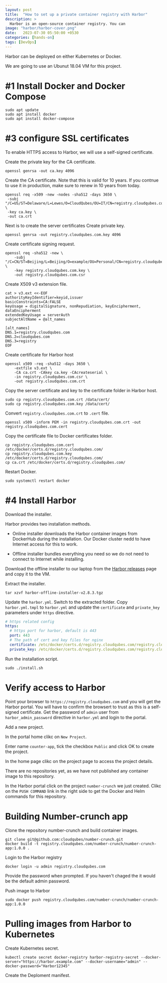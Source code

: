 ```yaml
---
layout: post
title:  "How to set up a private container registry with Harbor"
description: > 
  Harbor is an open-source container registry. You can 
image: "harbor/harbor-cover.png"
date:   2023-07-30 05:50:00 +0530
categories: [hands-on]
tags: [DevOps]
---
```


Harbor can be deployed on either Kubernetes or Docker. 

We are going to use an Ubunut 18.04 VM for this project.

# #1 Install Docker and Docker Compose

```shell
sudo apt update
sudo apt install docker
sudo apt install docker-compose
```


# #3 configure SSL certificates

To enable HTTPS access to Harbor, we will use  a self-signed certificate.

Create the private key for the CA certificate.
```shell
openssl genrsa -out ca.key 4096
```

Create the CA certificate. Note that this is valid for 10 years.
If you contnue to use it in production, make sure to renew in 10 years from today.
```shell
openssl req -x509 -new -nodes -sha512 -days 3650 \
 -subj "/C=US/ST=Delaware/L=Lewes/O=CloudQubes/OU=IT/CN=registry.cloudqubes.com" \
 -key ca.key \
 -out ca.crt
```

Next is to create the server certificates
Create private key.
```shell
openssl genrsa -out registry.cloudqubes.com.key 4096
```

Create certificate signing request.
```shell
openssl req -sha512 -new \
    -subj "/C=CN/ST=Beijing/L=Beijing/O=example/OU=Personal/CN=registry.cloudqubes.com" \
    -key registry.cloudqubes.com.key \
    -out registry.cloudqubes.com.csr
```

Create X509 v3 extension file.
```shell
cat > v3.ext <<-EOF
authorityKeyIdentifier=keyid,issuer
basicConstraints=CA:FALSE
keyUsage = digitalSignature, nonRepudiation, keyEncipherment, dataEncipherment
extendedKeyUsage = serverAuth
subjectAltName = @alt_names

[alt_names]
DNS.1=registry.cloudqubes.com
DNS.2=cloudqubes.com
DNS.3=registry
EOF
```

Create certificate for Harbor host
```shell
openssl x509 -req -sha512 -days 3650 \
    -extfile v3.ext \
    -CA ca.crt -CAkey ca.key -CAcreateserial \
    -in registry.cloudqubes.com.csr \
    -out registry.cloudqubes.com.crt
```

Copy the server certificate and key to the certificate folder in Harbor host.
```shell
sudo cp registry.cloudqubes.com.crt /data/cert/
sudo cp registry.cloudqubes.com.key /data/cert/
```

Convert `registry.cloudqubes.com.crt` to `.cert` file.

```shell
openssl x509 -inform PEM -in registry.cloudqubes.com.crt -out registry.cloudqubes.com.cert
```

Copy the certificate file to Docker certificates folder.
```shell
cp registry.cloudqubes.com.cert /etc/docker/certs.d/registry.cloudqubes.com/
cp registry.cloudqubes.com.key /etc/docker/certs.d/registry.cloudqubes.com/
cp ca.crt /etc/docker/certs.d/registry.cloudqubes.com/
```

Restart Docker.
```shell
sudo systemctl restart docker
```

# #4 Install Harbor

Download the installer.

Harbor provides two installation methods.
* Online installer downloads the Harbor container images from DockerHub during the installation. Our Docker cluster nedd to have Internet access for this to work.

* Offline installer bundles everything you need so we do not need to connect to Internet while installing.

Download the offline installer to our laptop from the [Harbor releases][harbor-releases] page and copy it to the VM.

Extract the installer.
```shell
tar xzvf harbor-offline-installer-v2.8.3.tgz 
```

Update the `harbor.yml`.
Switch to the extracted folder. Copy `harbor.yml.tmpl` to `harbor.yml` and update the `certificate` and `private_key` parameters under `https` directive. 

```yaml
# https related config
https:
  # https port for harbor, default is 443
  port: 443
  # The path of cert and key files for nginx
  certificate: /etc/docker/certs.d/registry.cloudqubes.com/registry.cloudqubes.com.cert
  private_key: /etc/docker/certs.d/registry.cloudqubes.com/registry.cloudqubes.com.key

```
Run the installation script.

```shell
sudo ./install.sh 
```

# Verify access to Harbor

Point your browser to `https://registry.cloudqubes.com` and you will get the Harbor portal. You will have to confirm the browsert to trust as this is a self-signed certificate. Get the password of `admin` user from `harbor_admin_password` directive in `harbor.yml` and login to the portal.

Add a new project.

In the portal home clikc on `New Project`.

Enter name `counter-app`, tick the checkbox `Public` and click OK to create the project.

In the home page clikc on the project page to access the project details.

There are no repositories yet, as we have not published any container image to this repository.

In the Harbor portal click on the project `number-crunch` we just created.
Clikc on the `PUSH COMMAND` link in the right side to get the Docker and Helm commands for this repository.


# Building Number-crunch app

Clone the repository number-crunch and build container images.
```shell
git clone git@github.com:cloudqubes/number-crunch.git
docker build -t registry.cloudqubes.com/number-crunch/number-crunch-app:1.0.0 .
```

Login to the Harbor registry
```shell
docker login -u admin registry.cloudqubes.com
```
Provide the password when prompted. If you haven't chaged the it would be the default admin password.

Push image to Harbor
```shell
sudo docker push registry.cloudqubes.com/number-crunch/number-crunch-app:1.0.0
```

# Pulling images from Harbor to Kubernetes

Create Kubernetes secret.
```shell
kubectl create secret docker-registry harbor-registry-secret --docker-server="https://harbor.example.com" --docker-username="admin" --docker-password="Harbor12345"
```

Create the Deploment manifest.
```yaml

```

[harbor-releases]: https://github.com/goharbor/harbor/releases


